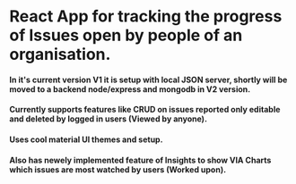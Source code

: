 # React App for tracking the progress of Issues open by people of an organisation. 

#### In it's current version V1 it is setup with local JSON server, shortly will be moved to a backend node/express and mongodb in V2 version. 

#### Currently supports features like CRUD on issues reported only editable and deleted by logged in users (Viewed by anyone). 

#### Uses cool material UI themes and setup.

#### Also has newely implemented feature of Insights to show VIA Charts which issues are most watched by users (Worked upon). 


